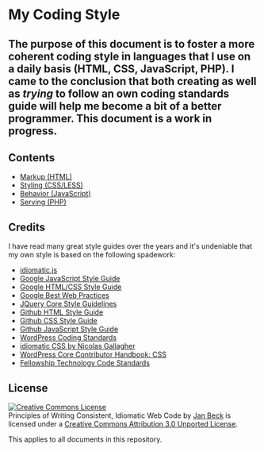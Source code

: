 # My Coding Style


## The purpose of this document is to foster a more coherent coding style in languages that I use on a daily basis (HTML, CSS, JavaScript, PHP). I came to the conclusion that both creating as well as *trying* to follow an own coding standards guide will help me become a bit of a better programmer. This document is a work in progress.


## Contents

* [Markup (HTML)](https://github.com/jancbeck/My-Coding-Style/blob/master/markup.md)
* [Styling (CSS/LESS)](https://github.com/jancbeck/My-Coding-Style/blob/master/styling.md)
* [Behavior (JavaScript)](https://github.com/jancbeck/My-Coding-Style/blob/master/behavior.md)
* [Serving (PHP)](https://github.com/jancbeck/My-Coding-Style/blob/master/serving.md)


## Credits

I have read many great style guides over the years and it's undeniable that my own style is based on the following spadework:

* [idiomatic.js](https://github.com/rwldrn/idiomatic.js)
* [Google JavaScript Style Guide](http://google-styleguide.googlecode.com/svn/trunk/javascriptguide.xml)
* [Google HTML/CSS Style Guide](http://google-styleguide.googlecode.com/svn/trunk/htmlcssguide.xml)
* [Google Best Web Practices](https://developers.google.com/speed/docs/best-practices/rendering)
* [JQuery Core Style Guidelines](http://docs.jquery.com/JQuery_Core_Style_Guidelines)
* [Github HTML Style Guide](https://github.com/styleguide/html)
* [Github CSS Style Guide](https://github.com/styleguide/css)
* [Github JavaScript Style Guide](https://github.com/styleguide/javascript)
* [WordPress Coding Standards](http://codex.wordpress.org/WordPress_Coding_Standards)
* [idiomatic CSS by Nicolas Gallagher](https://github.com/necolas/idiomatic-css)
* [WordPress Core Contributor Handbook: CSS](http://make.wordpress.org/core/handbook/coding-standards/css/)
* [Fellowship Technology Code Standards](http://developer.fellowshipone.com/patterns/code.php)


## License

<a rel="license" href="http://creativecommons.org/licenses/by/3.0/deed.en_US"><img alt="Creative Commons License" style="border-width:0" src="http://i.creativecommons.org/l/by/3.0/80x15.png" /></a><br /><span xmlns:dct="http://purl.org/dc/terms/" property="dct:title">Principles of Writing Consistent, Idiomatic Web Code</span> by <a xmlns:cc="http://creativecommons.org/ns#" href="https://github.com/jancbeck/My-Coding-Style" property="cc:attributionName" rel="cc:attributionURL">Jan Beck</a> is licensed under a <a rel="license" href="http://creativecommons.org/licenses/by/3.0/deed.en_US">Creative Commons Attribution 3.0 Unported License</a>.

This applies to all documents in this repository.